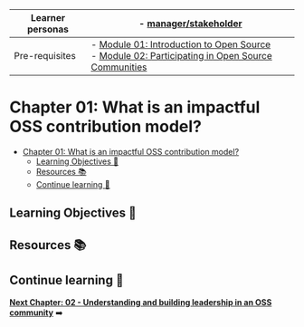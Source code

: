 | Learner personas | - [manager/stakeholder](../README.md#managerstakeholder-)                                                                                               |
| ---------------- | ------------------------------------------------------------------------------------------------------------------------------------------------------- |
| Pre-requisites   | - [Module 01: Introduction to Open Source](../01-intro-to-os/) <br>- [Module 02: Participating in Open Source Communities](../02-participating-in-oss/) |

# Chapter 01: What is an impactful OSS contribution model?

- [Chapter 01: What is an impactful OSS contribution model?](#chapter-01-what-is-an-impactful-oss-contribution-model)
  - [Learning Objectives 🧠](#learning-objectives-)
  - [Resources 📚](#resources-)
  - [Continue learning 🚥](#continue-learning-)

## Learning Objectives 🧠

## Resources 📚

## Continue learning 🚥

**[Next Chapter: 02 - Understanding and building leadership in an OSS community](./02-building-oss-leadership.md)** ➡️
